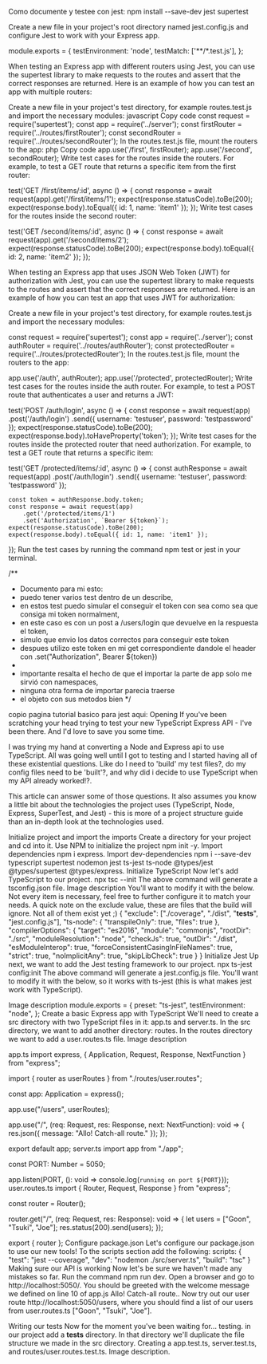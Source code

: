 Como documente y testee con jest: 
npm install --save-dev jest supertest

Create a new file in your project's root directory named jest.config.js and configure Jest to work with your Express app.

module.exports = {
  testEnvironment: 'node',
  testMatch: ['**/*.test.js'],
};


When testing an Express app with different routers using Jest, you can use the supertest library to make requests to the routes and assert that the correct responses are returned. Here is an example of how you can test an app with multiple routers:

Create a new file in your project's test directory, for example routes.test.js and import the necessary modules:
javascript
Copy code
const request = require('supertest');
const app = require('../server');
const firstRouter = require('../routes/firstRouter');
const secondRouter = require('../routes/secondRouter');
In the routes.test.js file, mount the routers to the app:
php
Copy code
app.use('/first', firstRouter);
app.use('/second', secondRouter);
Write test cases for the routes inside the routers. For example, to test a GET route that returns a specific item from the first router:


test('GET /first/items/:id', async () => {
    const response = await request(app).get('/first/items/1');
    expect(response.statusCode).toBe(200);
    expect(response.body).toEqual({ id: 1, name: 'item1' });
});
Write test cases for the routes inside the second router:

test('GET /second/items/:id', async () => {
    const response = await request(app).get('/second/items/2');
    expect(response.statusCode).toBe(200);
    expect(response.body).toEqual({ id: 2, name: 'item2' });
});


When testing an Express app that uses JSON Web Token (JWT) for authorization with Jest, you can use the supertest library to make requests to the routes and assert that the correct responses are returned. Here is an example of how you can test an app that uses JWT for authorization:

Create a new file in your project's test directory, for example routes.test.js and import the necessary modules:

const request = require('supertest');
const app = require('../server');
const authRouter = require('../routes/authRouter');
const protectedRouter = require('../routes/protectedRouter');
In the routes.test.js file, mount the routers to the app:

app.use('/auth', authRouter);
app.use('/protected', protectedRouter);
Write test cases for the routes inside the auth router. For example, to test a POST route that authenticates a user and returns a JWT:

test('POST /auth/login', async () => {
    const response = await request(app)
        .post('/auth/login')
        .send({ username: 'testuser', password: 'testpassword' });
    expect(response.statusCode).toBe(200);
    expect(response.body).toHaveProperty('token');
});
Write test cases for the routes inside the protected router that need authorization. For example, to test a GET route that returns a specific item:

test('GET /protected/items/:id', async () => {
    const authResponse = await request(app)
        .post('/auth/login')
        .send({ username: 'testuser', password: 'testpassword' });

    const token = authResponse.body.token;
    const response = await request(app)
        .get('/protected/items/1')
        .set('Authorization', `Bearer ${token}`);
    expect(response.statusCode).toBe(200);
    expect(response.body).toEqual({ id: 1, name: 'item1' });
});
Run the test cases by running the command npm test or jest in your terminal.


/**
 * Documento para mi esto:
 * puedo tener varios test dentro de un describe,
 * en estos test puedo simular el conseguir el token con sea como sea que consiga mi token normalment,
 * en este caso es con un post a /users/login que devuelve en la respuesta el token,
 * simulo que envio los datos correctos para conseguir este token 
 * despues utilizo este token en mi get correspondiente dandole el header con .set("Authorization", Bearer ${token})
 * 
 * importante resalta el hecho de que el importar la parte de app solo me sirvió con namespaces,
 *  ninguna otra forma de importar parecia traerse
 * el objeto con sus metodos bien
 */


 copio pagina tutorial basico para jest aqui:
 Opening
If you've been scratching your head trying to test your new TypeScript Express API - I've been there. And I'd love to save you some time.

I was trying my hand at converting a Node and Express api to use TypeScript. All was going well until I got to testing and I started having all of these existential questions. Like do I need to 'build' my test files?, do my config files need to be 'built'?, and why did i decide to use TypeScript when my API already worked!?.

This article can answer some of those questions. It also assumes you know a little bit about the technologies the project uses (TypeScript, Node, Express, SuperTest, and Jest) - this is more of a project structure guide than an in-depth look at the technologies used.

Initialize project and import the imports
Create a directory for your project and cd into it.
Use NPM to initialize the project npm init -y.
Import dependencies npm i express.
Import dev-dependencies npm i --save-dev typescript supertest nodemon jest ts-jest ts-node @types/jest @types/supertest @types/express.
Initialize TypeScript
Now let's add TypeScript to our project.
npx tsc --init
The above command will generate a tsconfig.json file.
Image description
You'll want to modify it with the below. Not every item is necessary, feel free to further configure it to match your needs.
A quick note on the exclude value, these are files that the build will ignore. Not all of them exist yet ;)
{
  "exclude": ["./coverage", "./dist", "__tests__", "jest.config.js"],
  "ts-node": {
    "transpileOnly": true,
    "files": true
  },
  "compilerOptions": {
    "target": "es2016",
    "module": "commonjs",
    "rootDir": "./src",
    "moduleResolution": "node",
    "checkJs": true,
    "outDir": "./dist",
    "esModuleInterop": true,
    "forceConsistentCasingInFileNames": true,
    "strict": true,
    "noImplicitAny": true,
    "skipLibCheck": true
  }
}
Initialize Jest
Up next, we want to add the Jest testing framework to our project.
npx ts-jest config:init
The above command will generate a jest.config.js file. You'll want to modify it with the below, so it works with ts-jest (this is what makes jest work with TypeScript).

Image description
module.exports = {
  preset: "ts-jest",
  testEnvironment: "node",
};
Create a basic Express app with TypeScript
We'll need to create a src directory with two TypeScript files in it: app.ts and server.ts. In the src directory, we want to add another directory: routes. In the routes directory we want to add a user.routes.ts file.
Image description

app.ts
import express, { Application, Request, Response, NextFunction } from "express";

import { router as userRoutes } from "./routes/user.routes";

const app: Application = express();

app.use("/users", userRoutes);

app.use("/", (req: Request, res: Response, next: NextFunction): void => {
  res.json({ message: "Allo! Catch-all route." });
});

export default app;
server.ts
import app from "./app";

const PORT: Number = 5050;

app.listen(PORT, (): void => console.log(`running on port ${PORT}`));
user.routes.ts
import { Router, Request, Response } from "express";

const router = Router();

router.get("/", (req: Request, res: Response): void => {
  let users = ["Goon", "Tsuki", "Joe"];
  res.status(200).send(users);
});

export { router };
Configure package.json
Let's configure our package.json to use our new tools! To the scripts section add the following:
scripts: {
  "test": "jest --coverage",
  "dev": "nodemon ./src/server.ts",
  "build": "tsc"
}
Making sure our API is working
Now let's be sure we haven't made any mistakes so far. Run the command npm run dev. Open a browser and go to http://localhost:5050/. You should be greeted with the welcome message we defined on line 10 of app.js Allo! Catch-all route.. Now try out our user route http://localhost:5050/users, where you should find a list of our users from user.routes.ts ["Goon", "Tsuki", "Joe"].

Writing our tests
Now for the moment you've been waiting for... testing.
in our project add a __tests__ directory. In that directory we'll duplicate the file structure we made in the src directory. Creating a app.test.ts, server.test.ts, and routes/user.routes.test.ts.
Image description.